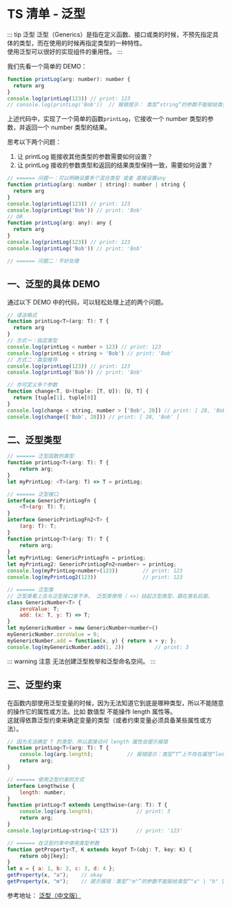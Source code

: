 # TS 清单 - 泛型

::: tip 泛型
泛型（Generics）是指在定义函数、接口或类的时候，不预先指定具体的类型，而在使用的时候再指定类型的一种特性。<br/>
使用泛型可以很好的实现组件的重用性。
:::

我们先看一个简单的 DEMO：

```js
function printLog(arg: number): number {
  return arg
}
console.log(printLog(123)) // print: 123
// console.log(printLog('Bob'))  // 报错提示： 类型“string”的参数不能赋给类型“number”的参数。
```

上述代码中，实现了一个简单的函数`printLog`，它接收一个 number 类型的参数，并返回一个 number 类型的结果。

思考以下两个问题：

1. 让 printLog 能接收其他类型的参数需要如何设置？
2. 让 printLog 接收的参数类型和返回的结果类型保持一致，需要如何设置？

```js
// ====== 问题一：可以明确设置多个混合类型 或者 直接设置any
function printLog(arg: number | string): number | string {
  return arg
}
console.log(printLog(123)) // print: 123
console.log(printLog('Bob')) // print: 'Bob'
// OR
function printLog(arg: any): any {
  return arg
}
console.log(printLog(123)) // print: 123
console.log(printLog('Bob')) // print: 'Bob'

// ====== 问题二：不好处理
```

## 一、泛型的具体 DEMO

通过以下 DEMO 中的代码，可以轻松处理上述的两个问题。

```js
// 语法格式
function printLog<T>(arg: T): T {
  return arg
}
// 方式一：指定类型
console.log(printLog < number > 123) // print: 123
console.log(printLog < string > 'Bob') // print: 'Bob'
// 方式二：类型推导
console.log(printLog(123)) // print: 123
console.log(printLog('Bob')) // print: 'Bob'

// 亦可定义多个参数
function change<T, U>(tuple: [T, U]): [U, T] {
  return [tuple[1], tuple[0]]
}
console.log(change < string, number > ['Bob', 28]) // print: [ 28, 'Bob' ]
console.log(change(['Bob', 28])) // print: [ 28, 'Bob' ]
```

## 二、泛型类型

```js
// ====== 泛型函数的类型
function printLog<T>(arg: T): T {
    return arg;
}
let myPrintLog: <T>(arg: T) => T = printLog;

// ====== 泛型接口
interface GenericPrintLogFn {
    <T>(arg: T): T;
}
interface GenericPrintLogFn2<T> {
    (arg: T): T;
}
function printLog<T>(arg: T): T {
    return arg;
}
let myPrintLog: GenericPrintLogFn = printLog;
let myPrintLog2: GenericPrintLogFn2<number> = printLog;
console.log(myPrintLog<number>(123))        // print: 123
console.log(myPrintLog2(123))               // print: 123

// ====== 泛型类
// 泛型类看上去与泛型接口差不多。 泛型类使用（ <>）括起泛型类型，跟在类名后面。
class GenericNumber<T> {
    zeroValue: T;
    add: (x: T, y: T) => T;
}
let myGenericNumber = new GenericNumber<number>()
myGenericNumber.zeroValue = 0;
myGenericNumber.add = function(x, y) { return x + y; };
console.log(myGenericNumber.add(1, 2))          // print: 3
```

::: warning 注意
无法创建泛型枚举和泛型命名空间。
:::

## 三、泛型约束

在函数内部使用泛型变量的时候，因为无法知道它到底是哪种类型，所以不能随意的操作它的属性或方法。比如 数值型 不能操作 length 属性等。<br/>
这就得依靠泛型约束来确定变量的类型（或者约束变量必须具备某些属性或方法）。

```js
// 因为无法确定 T 的类型，所以直接访问 length 属性会提示报错
function printLog<T>(arg: T): T {
    console.log(arg.length);           // 报错提示：类型“T”上不存在属性“length”。
    return arg;
}

// ====== 使用泛型约束的方式
interface Lengthwise {
    length: number;
}
function printLog<T extends Lengthwise>(arg: T): T {
    console.log(arg.length);              // print: 3
    return arg;
}
console.log(printLog<string>('123'))      // print: '123'

// ====== 在泛型约束中使用类型参数
function getProperty<T, K extends keyof T>(obj: T, key: K) {
    return obj[key];
}
let x = { a: 1, b: 2, c: 3, d: 4 };
getProperty(x, "a");    // okay
getProperty(x, "m");    // 提示报错：类型“"m"”的参数不能赋给类型“"a" | "b" | "c" | "d"”的参数。
```

参考地址：
<a href="https://www.tslang.cn/docs/handbook/generics.html" target="_blank">泛型（中文版）</a><br />
